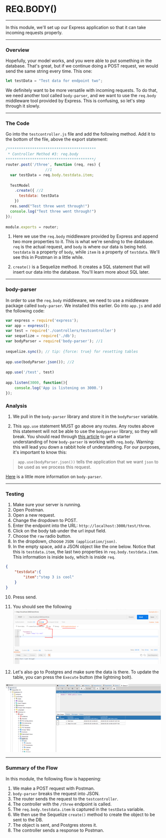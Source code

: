 # REQ.BODY()
---
In this module, we'll set up our Express application so that it can take incoming requests properly.

<hr />

### Overview
Hopefully, your model works, and you were able to put something in the database. That's great, but if we continue doing a POST request, we would send the same string every time. This one:
```js
let testData = "Test data for endpoint two";
```

We definitely want to be more versatile with incoming requests. To do that, we need another tool called `body-parser`, and we want to use the `req.body` middleware tool provided by Express. This is confusing, so let's step through it slowly.

<hr>

### The Code
Go into the `testcontroller.js` file and add the following method. Add it to the bottom of the file, above the export statement:

```js
/****************************************
 * Controller Method #3: req.body
****************************************/
router.post('/three', function (req, res) {
                  //1
  var testData = req.body.testdata.item; 

  TestModel
    .create({ //2
      testdata: testData
    })
  res.send("Test three went through!")
  console.log("Test three went through!")
});

module.exports = router;
```

1. Here we use the `req.body` middleware provided by Express and append two more properties to it. This is what we're sending to the database. `req` is the actual request, and `body` is where our data is being held. `testdata` is a property of `body`, while `item` is a property of `testdata`. We'll see this in Postman in a little while.

2. `create()` is a Sequelize method. It creates a SQL statement that will insert our data into the database. You'll learn more about SQL later.

<hr />

### body-parser
In order to use the `req.body` middleware, we need to use a middleware package called `body-parser`. We installed this earlier. Go into `app.js` and add the following code:

```js
var express = require('express');
var app = express();
var test = require('./controllers/testcontroller')
var sequelize = require('./db');
var bodyParser = require('body-parser'); //1

sequelize.sync(); // tip: {force: true} for resetting tables

app.use(bodyParser.json()); //2

app.use('/test', test)

app.listen(3000, function(){
	console.log('App is listening on 3000.')
});

```

### Analysis
1. We pull in the `body-parser` library and store it in the `bodyParser` variable.

2. This `app.use` statement MUST go above any routes. Any routes above this statement will not be able to use the `bodyparser` library, so they will break. You should read through [this article](https://medium.com/@adamzerner/how-bodyparser-works-247897a93b90) to get a starter understanding of how `body-parser` is working with `req.body`. Warning: this will lead you down a rabbit hole of understanding. For our purposes, it's important to know this: 

> `app.use(bodyParser.json())` tells the application that we want `json` to be used as we process this request.

[Here](https://stackoverflow.com/questions/38306569/what-does-body-parser-do-with-express) is a little more information on `body-parser`.

<hr />

### Testing
1. Make sure your server is running.
2. Open Postman.
3. Open a new request. 
4. Change the dropdown to POST.
5. Enter the endpoint into the URL: `http://localhost:3000/test/three`.
6. Click on the body tab under the url input field.
7. Choose the `raw` radio button. 
8. In the dropdown, choose `JSON (application/json)`.
9. In the empty space, add a JSON object like the one below. Notice that this is `testdata.item`, the last two properties in `req.body.testdata.item`. This information is inside `body`, which is inside `req`.
```json
{
    "testdata":{
        "item":"step 3 is cool"
    }
}
```
10. Press send.
11. You should see the following
![screenshot](assets/03-postman.PNG)

12. Let's also go to Postgres and make sure the data is there. To update the table, you can press the `Execute` button (the lightning bolt). 

![screenshot](assets/03-pg-admin.PNG)

<hr />

### Summary of the Flow
In this module, the following flow is happening:
1. We make a POST request with Postman.
2. `body-parser` breaks the request into JSON.
3. The router sends the request to the `testcontroller`.
4. The controller with the `/three` endpoint is called.
5. The `req.body.testdata.item` is captured in the `testData` variable. 
6. We then use the Sequelize `create()` method to create the object to be sent to the DB.
7. The object is sent, and Postgres stores it. 
8. The controller sends a response to Postman.
